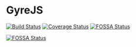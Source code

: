 GyreJS
======
[![Build Status](https://travis-ci.org/WRidder/GyreJS.svg?branch=master)](https://travis-ci.org/WRidder/GyreJS) [![Coverage Status](https://coveralls.io/repos/github/WRidder/GyreJS/badge.svg?branch=master)](https://coveralls.io/github/WRidder/GyreJS?branch=master) [![FOSSA Status](https://app.fossa.io/api/projects/git%2Bgithub.com%2FWRidder%2FGyreJS.svg?type=shield)](https://app.fossa.io/projects/git%2Bgithub.com%2FWRidder%2FGyreJS?ref=badge_shield) 


[![FOSSA Status](https://app.fossa.io/api/projects/git%2Bgithub.com%2FWRidder%2FGyreJS.svg?type=large)](https://app.fossa.io/projects/git%2Bgithub.com%2FWRidder%2FGyreJS?ref=badge_large)
